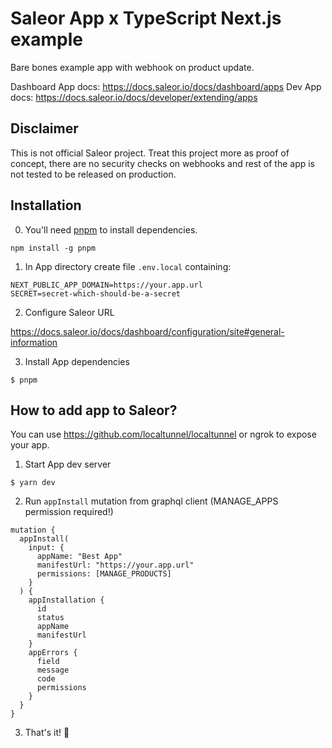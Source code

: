 # Saleor App x TypeScript Next.js example

Bare bones example app with webhook on product update.

Dashboard App docs: https://docs.saleor.io/docs/dashboard/apps
Dev App docs: https://docs.saleor.io/docs/developer/extending/apps

## Disclaimer

This is not official Saleor project.
Treat this project more as proof of concept, there are no security checks on webhooks and rest of the app is not tested to be released on production.

## Installation

0. You'll need [pnpm](https://pnpm.io/) to install dependencies.

```
npm install -g pnpm
```

1. In App directory create file `.env.local` containing:

```
NEXT_PUBLIC_APP_DOMAIN=https://your.app.url
SECRET=secret-which-should-be-a-secret
```

2. Configure Saleor URL

https://docs.saleor.io/docs/dashboard/configuration/site#general-information

3. Install App dependencies

`$ pnpm`

## How to add app to Saleor?

You can use https://github.com/localtunnel/localtunnel or ngrok to expose your app.

1. Start App dev server

`$ yarn dev`

2. Run `appInstall` mutation from graphql client (MANAGE_APPS permission required!)

```
mutation {
  appInstall(
    input: {
      appName: "Best App"
      manifestUrl: "https://your.app.url"
      permissions: [MANAGE_PRODUCTS]
    }
  ) {
    appInstallation {
      id
      status
      appName
      manifestUrl
    }
    appErrors {
      field
      message
      code
      permissions
    }
  }
}
```

3. That's it! 🦄
